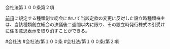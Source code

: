会社法第１００条第２項

[前項](会社法＿＿＿＿第１００条第１項)に規定する種類創立総会において当該定款の変更に反対した設立時種類株主は、当該種類創立総会の決議後二週間以内に限り、その設立時発行株式の引受けに係る意思表示を取り消すことができる。

#会社法
#会社法/第１００条
#会社法/第１００条/第２項
